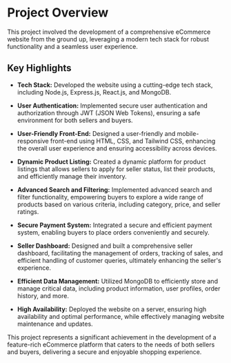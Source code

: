 # Project Overview

This project involved the development of a comprehensive eCommerce website from the ground up, leveraging a modern tech stack for robust functionality and a seamless user experience.

## Key Highlights

- **Tech Stack:** Developed the website using a cutting-edge tech stack, including Node.js, Express.js, React.js, and MongoDB.

- **User Authentication:** Implemented secure user authentication and authorization through JWT (JSON Web Tokens), ensuring a safe environment for both sellers and buyers.

- **User-Friendly Front-End:** Designed a user-friendly and mobile-responsive front-end using HTML, CSS, and Tailwind CSS, enhancing the overall user experience and ensuring accessibility across devices.

- **Dynamic Product Listing:** Created a dynamic platform for product listings that allows sellers to apply for seller status, list their products, and efficiently manage their inventory.

- **Advanced Search and Filtering:** Implemented advanced search and filter functionality, empowering buyers to explore a wide range of products based on various criteria, including category, price, and seller ratings.

- **Secure Payment System:** Integrated a secure and efficient payment system, enabling buyers to place orders conveniently and securely.

- **Seller Dashboard:** Designed and built a comprehensive seller dashboard, facilitating the management of orders, tracking of sales, and efficient handling of customer queries, ultimately enhancing the seller's experience.

- **Efficient Data Management:** Utilized MongoDB to efficiently store and manage critical data, including product information, user profiles, order history, and more.

- **High Availability:** Deployed the website on a server, ensuring high availability and optimal performance, while effectively managing website maintenance and updates.

This project represents a significant achievement in the development of a feature-rich eCommerce platform that caters to the needs of both sellers and buyers, delivering a secure and enjoyable shopping experience.
